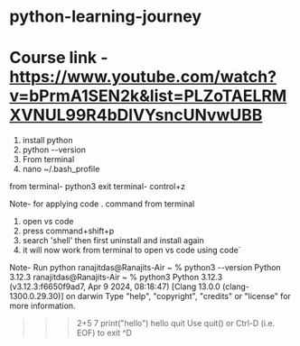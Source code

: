 # python-learning-journey

# Course link - https://www.youtube.com/watch?v=bPrmA1SEN2k&list=PLZoTAELRMXVNUL99R4bDlVYsncUNvwUBB

1. install python
2. python --version
3. From terminal
2. nano ~/.bash_profile

from terminal- python3
exit terminal- control+z

Note- for applying code . command from terminal
1. open vs code
2. press command+shift+p
3. search 'shell' then first uninstall and install again
4. it will now work from terminal to open vs code using code`

Note- Run python
ranajitdas@Ranajits-Air ~ % python3 --version
Python 3.12.3
ranajitdas@Ranajits-Air ~ % python3
Python 3.12.3 (v3.12.3:f6650f9ad7, Apr  9 2024, 08:18:47) [Clang 13.0.0 (clang-1300.0.29.30)] on darwin
Type "help", "copyright", "credits" or "license" for more information.
>>> 2+5
7
>>> print("hello")
hello
>>> quit
Use quit() or Ctrl-D (i.e. EOF) to exit
>>> ^D
